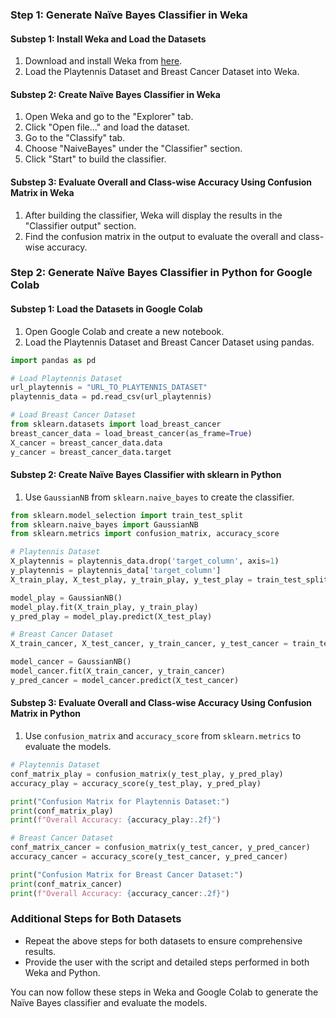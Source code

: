 ### Step 1: Generate Naïve Bayes Classifier in Weka

#### Substep 1: Install Weka and Load the Datasets
1. Download and install Weka from [here](https://www.cs.waikato.ac.nz/ml/weka/downloading.html).
2. Load the Playtennis Dataset and Breast Cancer Dataset into Weka.

#### Substep 2: Create Naïve Bayes Classifier in Weka
1. Open Weka and go to the "Explorer" tab.
2. Click "Open file..." and load the dataset.
3. Go to the "Classify" tab.
4. Choose "NaiveBayes" under the "Classifier" section.
5. Click "Start" to build the classifier.

#### Substep 3: Evaluate Overall and Class-wise Accuracy Using Confusion Matrix in Weka
1. After building the classifier, Weka will display the results in the "Classifier output" section.
2. Find the confusion matrix in the output to evaluate the overall and class-wise accuracy.

### Step 2: Generate Naïve Bayes Classifier in Python for Google Colab

#### Substep 1: Load the Datasets in Google Colab
1. Open Google Colab and create a new notebook.
2. Load the Playtennis Dataset and Breast Cancer Dataset using pandas.

```python
import pandas as pd

# Load Playtennis Dataset
url_playtennis = "URL_TO_PLAYTENNIS_DATASET"
playtennis_data = pd.read_csv(url_playtennis)

# Load Breast Cancer Dataset
from sklearn.datasets import load_breast_cancer
breast_cancer_data = load_breast_cancer(as_frame=True)
X_cancer = breast_cancer_data.data
y_cancer = breast_cancer_data.target
```

#### Substep 2: Create Naïve Bayes Classifier with sklearn in Python
1. Use `GaussianNB` from `sklearn.naive_bayes` to create the classifier.

```python
from sklearn.model_selection import train_test_split
from sklearn.naive_bayes import GaussianNB
from sklearn.metrics import confusion_matrix, accuracy_score

# Playtennis Dataset
X_playtennis = playtennis_data.drop('target_column', axis=1)
y_playtennis = playtennis_data['target_column']
X_train_play, X_test_play, y_train_play, y_test_play = train_test_split(X_playtennis, y_playtennis, test_size=0.3, random_state=42)

model_play = GaussianNB()
model_play.fit(X_train_play, y_train_play)
y_pred_play = model_play.predict(X_test_play)

# Breast Cancer Dataset
X_train_cancer, X_test_cancer, y_train_cancer, y_test_cancer = train_test_split(X_cancer, y_cancer, test_size=0.3, random_state=42)

model_cancer = GaussianNB()
model_cancer.fit(X_train_cancer, y_train_cancer)
y_pred_cancer = model_cancer.predict(X_test_cancer)
```

#### Substep 3: Evaluate Overall and Class-wise Accuracy Using Confusion Matrix in Python
1. Use `confusion_matrix` and `accuracy_score` from `sklearn.metrics` to evaluate the models.

```python
# Playtennis Dataset
conf_matrix_play = confusion_matrix(y_test_play, y_pred_play)
accuracy_play = accuracy_score(y_test_play, y_pred_play)

print("Confusion Matrix for Playtennis Dataset:")
print(conf_matrix_play)
print(f"Overall Accuracy: {accuracy_play:.2f}")

# Breast Cancer Dataset
conf_matrix_cancer = confusion_matrix(y_test_cancer, y_pred_cancer)
accuracy_cancer = accuracy_score(y_test_cancer, y_pred_cancer)

print("Confusion Matrix for Breast Cancer Dataset:")
print(conf_matrix_cancer)
print(f"Overall Accuracy: {accuracy_cancer:.2f}")
```

### Additional Steps for Both Datasets
- Repeat the above steps for both datasets to ensure comprehensive results.
- Provide the user with the script and detailed steps performed in both Weka and Python. 

You can now follow these steps in Weka and Google Colab to generate the Naïve Bayes classifier and evaluate the models.
